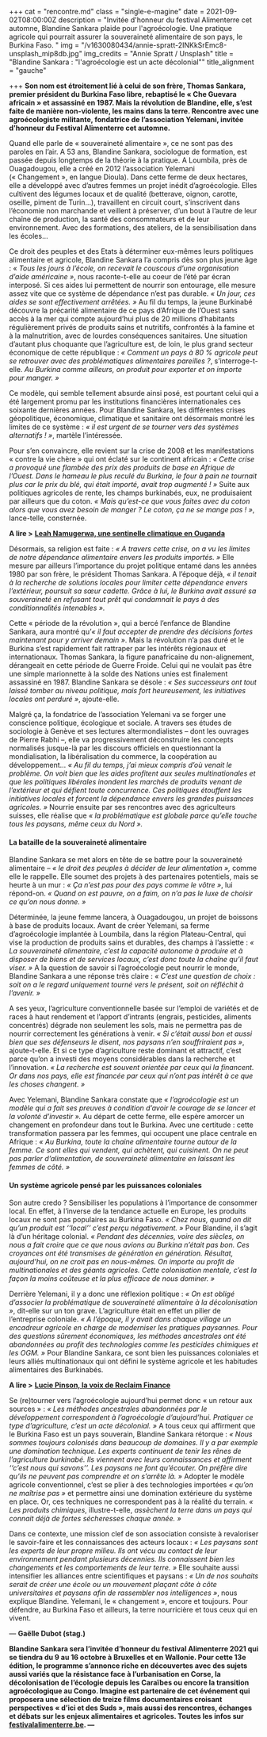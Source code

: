 +++
cat = "rencontre.md"
class = "single-e-magine"
date = 2021-09-02T08:00:00Z
description = "Invitée d'honneur du festival Alimenterre cet automne, Blandine Sankara plaide pour l'agroécologie. Une pratique agricole qui pourrait assurer la souveraineté alimentaire de son pays, le Burkina Faso. "
img = "/v1630080434/annie-spratt-2INKkSrEmc8-unsplash_mip8db.jpg"
img_credits = "Annie Spratt / Unsplash"
title = "Blandine Sankara : \"l'agroécologie est un acte décolonial\""
title_alignment = "gauche"

+++
**Son nom est étroitement lié à celui de son frère, Thomas Sankara, premier président du Burkina Faso libre, rebaptisé le « Che Guevara africain » et assassiné en 1987. Mais la révolution de Blandine, elle, s’est faite de manière non-violente, les mains dans la terre. Rencontre avec une agroécologiste militante, fondatrice de l’association Yelemani, invitée d’honneur du Festival Alimenterre cet automne.**

Quand elle parle de « souveraineté alimentaire », ce ne sont pas des paroles en l’air. A 53 ans, Blandine Sankara, sociologue de formation, est passée depuis longtemps de la théorie à la pratique. A Loumbila, près de Ouagadougou, elle a créé en 2012 l’association Yelemani   
(« Changement », en langue Dioula). Dans cette ferme de deux hectares, elle a développé avec d’autres femmes un projet inédit d’agroécologie. Elles cultivent des légumes locaux et de qualité (betterave, oignon, carotte, oseille, piment de Turin…), travaillent en circuit court, s’inscrivent dans l’économie non marchande et veillent à préserver, d’un bout à l’autre de leur chaîne de production, la santé des consommateurs et de leur environnement. Avec des formations, des ateliers, de la sensibilisation dans les écoles…

Ce droit des peuples et des Etats à déterminer eux-mêmes leurs politiques alimentaire et agricole, Blandine Sankara l’a compris dès son plus jeune âge : « _Tous les jours à l’école, on recevait le couscous d’une organisation d’aide américaine »_, nous raconte-t-elle au coeur de l’été par écran interposé. Si ces aides lui permettent de nourrir son entourage, elle mesure assez vite que ce système de dépendance n’est pas durable. _« Un jour, ces aides se sont effectivement arrêtées. »_ Au fil du temps, la jeune Burkinabé découvre la précarité alimentaire de ce pays d’Afrique de l’Ouest sans accès à la mer qui compte aujourd’hui plus de 20 millions d’habitants régulièrement privés de produits sains et nutritifs, confrontés à la famine et à la malnutrition, avec de lourdes conséquences sanitaires. Une situation d’autant plus choquante que l’agriculture est, de loin, le plus grand secteur économique de cette république : _« Comment un pays à 80 % agricole peut se retrouver avec des problématiques alimentaires pareilles ?_, s’interroge-t-elle. _Au Burkina comme ailleurs, on produit pour exporter et on importe pour manger. »_

Ce modèle, qui semble tellement absurde ainsi posé, est pourtant celui qui a été largement promu par les institutions financières internationales ces soixante dernières années. Pour Blandine Sankara, les différentes crises géopolitique, économique, climatique et sanitaire ont désormais montré les limites de ce système : _« il est urgent de se tourner vers des systèmes alternatifs ! »_, martèle l’intéressée.

Pour s’en convaincre, elle revient sur la crise de 2008 et les manifestations « contre la vie chère » qui ont éclaté sur le continent africain : _« Cette crise a provoqué une flambée des prix des produits de base en Afrique de l’Ouest. Dans le hameau le plus reculé du Burkina, le four à pain ne tournait plus car le prix du blé, qui était importé, avait trop augmenté ! »_ Suite aux politiques agricoles de rente, les champs burkinabés, eux, ne produisaient par ailleurs que du coton. _« Mais qu’est-ce que vous faites avec du coton alors que vous avez besoin de manger ? Le coton, ça ne se mange pas ! »_, lance-telle, consternée.

**A lire >** [**Leah Namugerwa, une sentinelle climatique en Ouganda**](https://www.imagine-magazine.com/libre-acces/rencontre/leah/)

Désormais, sa religion est faite : _« A travers cette crise, on a vu les limites de notre dépendance alimentaire envers les produits importés. »_ Elle mesure par ailleurs l’importance du projet politique entamé dans les années 1980 par son frère, le président Thomas Sankara. A l’époque déjà, _« il tenait à la recherche de solutions locales pour limiter cette dépendance envers l’extérieur, poursuit sa sœur cadette. Grâce à lui, le Burkina avait assuré sa souveraineté en refusant tout prêt qui condamnait le pays à des conditionnalités intenables »._

Cette « période de la révolution », qui a bercé l’enfance de Blandine Sankara, aura montré qu’_« il faut accepter de prendre des décisions fortes maintenant pour y arriver demain »_. Mais la révolution n’a pas duré et le Burkina s’est rapidement fait rattraper par les intérêts régionaux et internationaux. Thomas Sankara, la figure panafricaine du non-alignement, dérangeait en cette période de Guerre Froide. Celui qui ne voulait pas être une simple marionnette à la solde des Nations unies est finalement assassiné en 1987. Blandine Sankara se désole : _« Ses successeurs ont tout laissé tomber au niveau politique, mais fort heureusement, les initiatives locales ont perduré »_, ajoute-elle.

Malgré ça, la fondatrice de l’association Yelemani va se forger une conscience politique, écologique et sociale. A travers ses études de sociologie à Genève et ses lectures altermondialistes – dont les ouvrages de Pierre Rabhi –, elle va progressivement déconstruire les concepts normalisés jusque-là par les discours officiels en questionnant la mondialisation, la libéralisation du commerce, la coopération au développement… _« Au fil du temps, j’ai mieux compris d’où venait le problème. On voit bien que les aides profitent aux seules multinationales et que les politiques libérales inondent les marchés de produits venant de l’extérieur et qui défient toute concurrence. Ces politiques étouffent les initiatives locales et forcent la dépendance envers les grandes puissances agricoles. »_ Nourrie ensuite par ses rencontres avec des agriculteurs suisses, elle réalise que _« la problématique est globale parce qu’elle touche tous les paysans, même ceux du Nord »._

#### La bataille de la souveraineté alimentaire

Blandine Sankara se met alors en tête de se battre pour la souveraineté alimentaire – _« le droit des peuples à décider de leur alimentation »,_ comme elle le rappelle. Elle soumet des projets à des partenaires potentiels, mais se heurte à un mur : _« Ça n’est pas pour des pays comme le vôtre »_, lui répond-on. _« Quand on est pauvre, on a faim, on n’a pas le luxe de choisir ce qu’on nous donne. »_

Déterminée, la jeune femme lancera, à Ouagadougou, un projet de boissons à base de produits locaux. Avant de créer Yelemani, sa ferme d’agroécologie implantée à Loumbila, dans la région Plateau-Central, qui vise la production de produits sains et durables, des champs à l’assiette : _« La souveraineté alimentaire, c’est la capacité autonome à produire et à disposer de biens et de services locaux, c’est donc toute la chaîne qu’il faut viser. »_ A la question de savoir si l’agroécologie peut nourrir le monde, Blandine Sankara a une réponse très claire : _« C’est une question de choix : soit on a le regard uniquement tourné vers le présent, soit on réfléchit à l’avenir. »_

A ses yeux, l’agriculture conventionnelle basée sur l’emploi de variétés et de races à haut rendement et l’apport d’intrants (engrais, pesticides, aliments concentrés) dégrade non seulement les sols, mais ne permettra pas de nourrir correctement les générations à venir. _« Si c’était aussi bon et aussi bien que ses défenseurs le disent, nos paysans n’en souffriraient pas »_, ajoute-t-elle. Et si ce type d’agriculture reste dominant et attractif, c’est parce qu’on a investi des moyens considérables dans la recherche et l’innovation. _« La recherche est souvent orientée par ceux qui la financent. Or dans nos pays, elle est financée par ceux qui n’ont pas intérêt à ce que les choses changent. »_

Avec Yelemani, Blandine Sankara constate que _« l’agroécologie est un modèle qui a fait ses preuves à condition d’avoir le courage de se lancer et la volonté d’investir »._ Au départ de cette ferme, elle espère amorcer un changement en profondeur dans tout le Burkina. Avec une certitude : cette transformation passera par les femmes, qui occupent une place centrale en Afrique : _« Au Burkina, toute la chaine alimentaire tourne autour de la femme. Ce sont elles qui vendent, qui achètent, qui cuisinent. On ne peut pas parler d’alimentation, de souveraineté alimentaire en laissant les femmes de côté. »_

#### Un système agricole pensé par les puissances coloniales

Son autre credo ? Sensibiliser les populations à l’importance de consommer local. En effet, à l’inverse de la tendance actuelle en Europe, les produits locaux ne sont pas populaires au Burkina Faso. _« Chez nous, quand on dit qu’un produit est ‘‘local’’ c’est perçu négativement. »_ Pour Blandine, il s’agit là d’un héritage colonial. _« Pendant des décennies, voire des siècles, on nous a fait croire que ce que nous avions au Burkina n’était pas bon. Ces croyances ont été transmises de génération en génération. Résultat, aujourd’hui, on ne croit pas en nous-mêmes. On importe au profit de multinationales et des géants agricoles. Cette colonisation mentale, c’est la façon la moins coûteuse et la plus efficace de nous dominer. »_

Derrière Yelemani, il y a donc une réflexion politique : _« On est obligé d’associer la problématique de souveraineté alimentaire à la décolonisation »_, dit-elle sur un ton grave. L’agriculture était en effet un pilier de l’entreprise coloniale. _« A l’époque, il y avait dans chaque village un encadreur agricole en charge de moderniser les pratiques paysannes. Pour des questions sûrement économiques, les méthodes ancestrales ont été abandonnées au profit des technologies comme les pesticides chimiques et les OGM. »_ Pour Blandine Sankara, ce sont bien les puissances coloniales et leurs alliés multinationaux qui ont défini le système agricole et les habitudes alimentaires des Burkinabés.

**A lire >** [**Lucie Pinson, la voix de Reclaim Finance**](https://www.imagine-magazine.com/libre-acces/rencontre/lucie-pinson-reclaim-finance-une-nouvelle-centrale-au-charbon-c-est-50-ans-d-emissions-en-trop/)

Se (re)tourner vers l’agroécologie aujourd’hui permet donc « un retour aux sources » : _« Les méthodes ancestrales abandonnées par le développement correspondent à l’agroécologie d’aujourd’hui. Pratiquer ce type d’agriculture, c’est un acte décolonial. »_ A tous ceux qui affirment que le Burkina Faso est un pays souverain, Blandine Sankara rétorque : _« Nous sommes toujours colonisés dans beaucoup de domaines. Il y a par exemple une domination technique. Les experts continuent de tenir les rênes de l’agriculture burkinabé. Ils viennent avec leurs connaissances et affirment ‘‘c’est nous qui savons’’. Les paysans ne font qu’écouter. On préfère dire qu’ils ne peuvent pas comprendre et on s’arrête là. »_ Adopter le modèle agricole conventionnel, c’est se plier à des technologies importées _« qu’on ne maîtrise pas »_ et permettre ainsi une domination extérieure du système en place. Or, ces techniques ne correspondent pas à la réalité du terrain. _« Les produits chimiques_, illustre-t-elle, _assèchent la terre dans un pays qui connait déjà de fortes sécheresses chaque année. »_

Dans ce contexte, une mission clef de son association consiste à revaloriser le savoir-faire et les connaissances des acteurs locaux : _« Les paysans sont les experts de leur propre milieu. Ils ont vécu au contact de leur environnement pendant plusieurs décennies. Ils connaissent bien les changements et les comportements de leur terre. »_ Elle souhaite aussi intensifier les alliances entre scientifiques et paysans : _« Un de nos souhaits serait de créer une école ou un mouvement plaçant côte à côte universitaires et paysans afin de rassembler nos intelligences »_, nous explique Blandine. Yelemani, le « changement », encore et toujours. Pour défendre, au Burkina Faso et ailleurs, la terre nourricière et tous ceux qui en vivent.

— **Gaëlle Dubot (stag.)**

**Blandine Sankara sera l’invitée d’honneur du festival Alimenterre 2021 qui se tiendra du 9 au 16 octobre à Bruxelles et en Wallonie. Pour cette 13e édition, le programme s’annonce riche en découvertes avec des sujets aussi variés que la résistance face à l’urbanisation en Corse, la décolonisation de l’écologie depuis les Caraïbes ou encore la transition agroécologique au Congo. Imagine est partenaire de cet événement qui proposera une sélection de treize films documentaires croisant perspectives « d’ici et des Suds », mais aussi des rencontres, échanges et débats sur les enjeux alimentaires et agricoles. Toutes les infos sur** [**festivalalimenterre.be**](https://festivalalimenterre.be/)**. —**